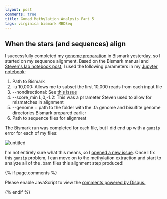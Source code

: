 ```yaml
---
layout: post
comments: true
title: Gonad Methylation Analysis Part 5
tags: virginica bismark MBDSeq
---
```


## When the stars (and sequences) align

I successfully completed my [genome preparation](https://yaaminiv.github.io/Gonad-Methylation-Analysis-Part4/) in Bismark yesterday, so I started on my sequence alignment. Based on the Bismark manual and [Steven's lab notebook post](https://sr320.github.io/The-Bismark-boat/), I used the following parameters in my [Jupyter notebook](https://github.com/RobertsLab/project-virginica-oa/blob/master/notebooks/2018-04-27-Gonad-Methylation-Bismark.ipynb):

1. Path to Bismark
2. -u 10,000: Allows me to subset the first 10,000 reads from each input file
3. --nondirectional: See [this issue](https://github.com/RobertsLab/resources/issues/216)
4. --score_min L,0,-1.2: This was a parameter Steven used to allow for mismatches in alignment
5. --genome + path to the folder with the .fa genome and bisulfite genome directories Bismark prepared earlier
6. Path to sequence files for alignment

The Bismark run was completed for each file, but I did end up with a `gunzip` error for each of my files:

![untitled](https://user-images.githubusercontent.com/22335838/39400223-3d6fdff8-4ae1-11e8-902c-d208527f442b.png)

I'm not entirely sure what this means, so I [opened a new issue](https://github.com/RobertsLab/resources/issues/236). Once I fix this `gunzip` problem, I can move on to the methylation extraction and start to analyze all of the .bam files this alignment step produced!

{% if page.comments %}

<div id="disqus_thread"></div>
<script>

/**
*  RECOMMENDED CONFIGURATION VARIABLES: EDIT AND UNCOMMENT THE SECTION BELOW TO INSERT DYNAMIC VALUES FROM YOUR PLATFORM OR CMS.
*  LEARN WHY DEFINING THESE VARIABLES IS IMPORTANT: https://disqus.com/admin/universalcode/#configuration-variables*/
/*
var disqus_config = function () {
this.page.url = PAGE_URL;  // Replace PAGE_URL with your page's canonical URL variable
this.page.identifier = PAGE_IDENTIFIER; // Replace PAGE_IDENTIFIER with your page's unique identifier variable
};
*/
(function() { // DON'T EDIT BELOW THIS LINE
var d = document, s = d.createElement('script');
s.src = 'https://the-responsible-grad-student.disqus.com/embed.js';
s.setAttribute('data-timestamp', +new Date());
(d.head || d.body).appendChild(s);
})();
</script>
<noscript>Please enable JavaScript to view the <a href="https://disqus.com/?ref_noscript">comments powered by Disqus.</a></noscript>

{% endif %}

<script id="dsq-count-scr" src="//the-responsible-grad-student.disqus.com/count.js" async></script>
